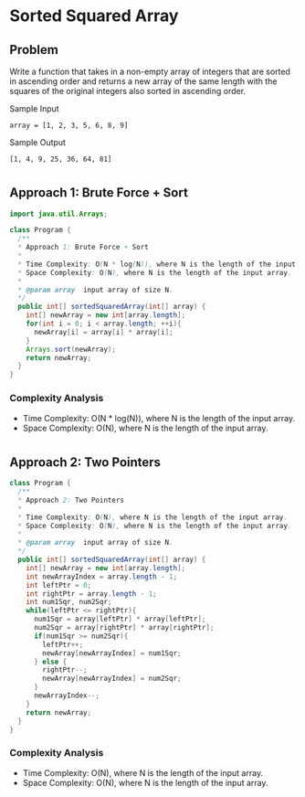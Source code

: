 # Sorted Squared Array

## Problem

Write a function that takes in a non-empty array of integers that are sorted in ascending order and returns a new array of the same length with the squares of the original integers also sorted in ascending order.

Sample Input

```
array = [1, 2, 3, 5, 6, 8, 9]
```

Sample Output

```
[1, 4, 9, 25, 36, 64, 81]
```

#

## Approach 1: Brute Force + Sort

```JAVA
import java.util.Arrays;

class Program {
  /**
  * Approach 1: Brute Force + Sort
  *
  * Time Complexity: O(N * log(N)), where N is the length of the input array.
  * Space Complexity: O(N), where N is the length of the input array.
  *
  * @param array  input array of size N.
  */
  public int[] sortedSquaredArray(int[] array) {
    int[] newArray = new int[array.length];
    for(int i = 0; i < array.length; ++i){
      newArray[i] = array[i] * array[i];
    }
    Arrays.sort(newArray);
    return newArray;
  }
}


```

### Complexity Analysis

- Time Complexity: O(N \* log(N)), where N is the length of the input array.
- Space Complexity: O(N), where N is the length of the input array.

#

## Approach 2: Two Pointers

```JAVA
class Program {
  /**
  * Approach 2: Two Pointers
  *
  * Time Complexity: O(N), where N is the length of the input array.
  * Space Complexity: O(N), where N is the length of the input array.
  *
  * @param array  input array of size N.
  */
  public int[] sortedSquaredArray(int[] array) {
    int[] newArray = new int[array.length];
    int newArrayIndex = array.length - 1;
    int leftPtr = 0;
    int rightPtr = array.length - 1;
    int num1Sqr, num2Sqr;
    while(leftPtr <= rightPtr){
      num1Sqr = array[leftPtr] * array[leftPtr];
      num2Sqr = array[rightPtr] * array[rightPtr];
      if(num1Sqr >= num2Sqr){
        leftPtr++;
        newArray[newArrayIndex] = num1Sqr;
      } else {
        rightPtr--;
        newArray[newArrayIndex] = num2Sqr;
      }
      newArrayIndex--;
    }
    return newArray;
  }
}

```

### Complexity Analysis

- Time Complexity: O(N), where N is the length of the input array.
- Space Complexity: O(N), where N is the length of the input array.

